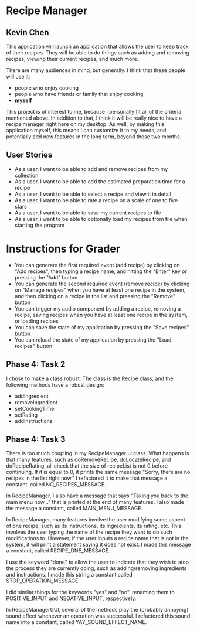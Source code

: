 # Recipe Manager

## Kevin Chen

This application will launch an application that allows the user to keep track of their recipes. They will be able to 
do things such as adding and removing recipes, viewing their current recipes, and much more. 

There are many audiences in mind, but generally. I think that these people will use it:
- people who enjoy cooking
- people who have friends or family that enjoy cooking
- **myself**

This project is of interest to me, because I personally fit all of the criteria mentioned above. In addition
to that, I think it will be really nice to have a recipe manager right here on my desktop. As well, by making this
application myself, this means I can customize it to my needs, and potentially add new features in the long term,
beyond these two months.

## User Stories

- As a user, I want to be able to add and remove recipes from my collection
- As a user, I want to be able to add the estimated preparation time for a recipe
- As a user, I want to be able to select a recipe and view it in detail
- As a user, I want to be able to rate a recipe on a scale of one to five stars
- As a user, I want to be able to save my current recipes to file
- As a user, i want to be able to optionally load my recipes from file when starting the program

# Instructions for Grader

- You can generate the first required event (add recipe) by clicking on "Add recipes", then typing a recipe name, and
 hitting the "Enter" key or pressing the "Add" button 
- You can generate the second required event (remove recipe) by clicking on "Manage recipes" when you have at least one
recipe in the system, and then clicking on a recipe in the list and pressing the "Remove" button
- You can trigger my audio component by adding a recipe, removing a recipe, saving recipes when you have at least one
recipe in the system, or loading recipes
- You can save the state of my application by pressing the "Save recipes" button
- You can reload the state of my application by pressing the "Load recipes" button

## Phase 4: Task 2

I chose to make a class robust. The class is the Recipe class, and the following methods have a robust design:
- addIngredient
- removeIngredient
- setCookingTime
- setRating
- addInstructions

## Phase 4: Task 3

There is too much coupling in my RecipeManager ui class. What happens is that many features, such as
doRemoveRecipe, doLocateRecipe, and doRecipeRating, all check that the size of recipeList is not 0 before continuing.
If it is equal to 0, it prints the same message "Sorry, there are no recipes in the list right now." I refactored it
to make that message a constant, called NO_RECIPES_MESSAGE.

In RecipeManager, I also have a message that says "Taking you back to the main menu now..." that is printed at the 
end of many features. I also made the message a constant, called MAIN_MENU_MESSAGE.

In RecipeManager, many features involve the user modifying some aspect of one recipe, such as its instructions, its
ingredients, its rating, etc. This involves the user typing the name of the recipe they want to do such modifications
to. However, if the user inputs a recipe name that is not in the system, it will print a statement saying it does not
exist. I made this message a constant, called RECIPE_DNE_MESSAGE.

I use the keyword "done" to allow the user to indicate that they wish to stop the process they are currently doing,
such as adding/removing ingredients and instructions. I made this string a constant called STOP_OPERATION_MESSAGE.

I did similar things for the keywords "yes" and "no", renaming them to POSITIVE_INPUT and NEGATIVE_INPUT, respectively.

In RecipeManagerGUI, several of the methods play the (probably annoying) sound effect whenever an operation was 
successful. I refactored this sound name into a constant, called YAY_SOUND_EFFECT_NAME.